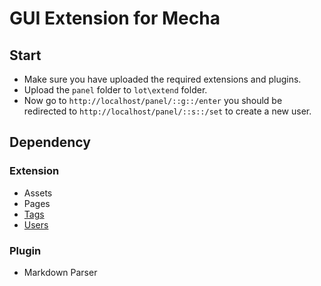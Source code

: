 GUI Extension for Mecha
=======================

Start
-----

 - Make sure you have uploaded the required extensions and plugins.
 - Upload the `panel` folder to `lot\extend` folder.
 - Now go to `http://localhost/panel/::g::/enter` you should be redirected to `http://localhost/panel/::s::/set` to create a new user.

Dependency
----------

### Extension

 - Assets
 - Pages
 - [Tags](https://github.com/mecha-cms/extend.tag)
 - [Users](https://github.com/mecha-cms/extend.user)

### Plugin

 - Markdown Parser